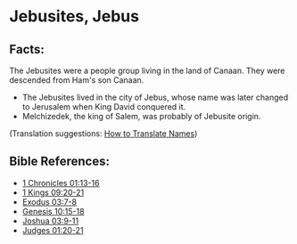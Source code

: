 # Jebusites, Jebus #

## Facts: ##

The Jebusites were a people group living in the land of Canaan. They were descended from Ham's son Canaan.

* The Jebusites lived in the city of Jebus, whose name was later changed to Jerusalem when King David conquered it.
* Melchizedek, the king of Salem, was probably of Jebusite origin.

(Translation suggestions: [How to Translate Names](en/ta-vol1/translate/man/translate-names))



## Bible References: ##

* [1 Chronicles 01:13-16](en/tn/1ch/help/01/13)
* [1 Kings 09:20-21](en/tn/1ki/help/09/20)
* [Exodus 03:7-8](en/tn/exo/help/03/07)
* [Genesis 10:15-18](en/tn/gen/help/10/15)
* [Joshua 03:9-11](en/tn/jos/help/03/09)
* [Judges 01:20-21](en/tn/jdg/help/01/20)